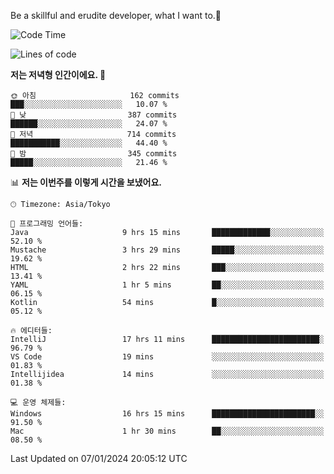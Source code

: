 Be a skillful and erudite developer, what I want to.👶

<!--START_SECTION:waka-->
![Code Time](http://img.shields.io/badge/Code%20Time-407%20hrs%2049%20mins-blue)

![Lines of code](https://img.shields.io/badge/%EC%A0%80%EB%8A%94%20%EC%97%AC%ED%83%9C%EA%B9%8C%EC%A7%80%20-755.1%20thousand%20%EC%A4%84%EC%9D%98%20%EC%BD%94%EB%93%9C%EB%A5%BC%20%EC%9E%91%EC%84%B1%ED%96%88%EC%96%B4%EC%9A%94.-blue)

**저는 저녁형 인간이에요. 🦉** 

```text
🌞 아침                     162 commits         ███░░░░░░░░░░░░░░░░░░░░░░   10.07 % 
🌆 낮　                     387 commits         ██████░░░░░░░░░░░░░░░░░░░   24.07 % 
🌃 저녁                     714 commits         ███████████░░░░░░░░░░░░░░   44.40 % 
🌙 밤　                     345 commits         █████░░░░░░░░░░░░░░░░░░░░   21.46 % 
```


📊 **저는 이번주를 이렇게 시간을 보냈어요.** 

```text
🕑︎ Timezone: Asia/Tokyo

💬 프로그래밍 언어들: 
Java                     9 hrs 15 mins       █████████████░░░░░░░░░░░░   52.10 % 
Mustache                 3 hrs 29 mins       █████░░░░░░░░░░░░░░░░░░░░   19.62 % 
HTML                     2 hrs 22 mins       ███░░░░░░░░░░░░░░░░░░░░░░   13.41 % 
YAML                     1 hr 5 mins         ██░░░░░░░░░░░░░░░░░░░░░░░   06.15 % 
Kotlin                   54 mins             █░░░░░░░░░░░░░░░░░░░░░░░░   05.12 % 

🔥 에디터들: 
IntelliJ                 17 hrs 11 mins      ████████████████████████░   96.79 % 
VS Code                  19 mins             ░░░░░░░░░░░░░░░░░░░░░░░░░   01.83 % 
Intellijidea             14 mins             ░░░░░░░░░░░░░░░░░░░░░░░░░   01.38 % 

💻 운영 체제들: 
Windows                  16 hrs 15 mins      ███████████████████████░░   91.50 % 
Mac                      1 hr 30 mins        ██░░░░░░░░░░░░░░░░░░░░░░░   08.50 % 
```


 Last Updated on 07/01/2024 20:05:12 UTC
<!--END_SECTION:waka-->
